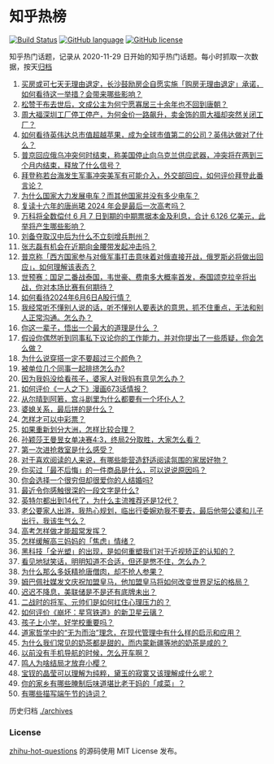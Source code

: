 # 知乎热榜
[![Build Status](https://github.com/ToWeLong/zhihu-hot-questions/workflows/CI/badge.svg)](https://github.com/ToWeLong/zhihu-hot-questions/actions)
[![GitHub language](https://img.shields.io/badge/language-golang-orange.svg)](https://golang.org/)
[![GitHub license](https://img.shields.io/github/license/ToWeLong/zhihu-hot-questions)](https://github.com/ToWeLong/zhihu-hot-questions/blob/main/LICENSE)

知乎热门话题，记录从 2020-11-29 日开始的知乎热门话题。每小时抓取一次数据，按天[归档](./archives)

<!-- BEGIN -->

1. [买房或可七天无理由退定，长沙鼓励房企自愿实施「购房无理由退定」承诺，如何看待这一举措？会带来哪些影响？](https://www.zhihu.com/question/658160881)
1. [松赞干布去世后，文成公主为何宁愿寡居三十余年也不回到唐朝？](https://www.zhihu.com/question/426645433)
1. [周大福深圳工厂停工停产，为何金价一路飙升，卖金饰的周大福却突然关闭工厂？](https://www.zhihu.com/question/658131656)
1. [如何看待英伟达总市值超越苹果，成为全球市值第二的公司？英伟达做对了什么？](https://www.zhihu.com/question/658198895)
1. [普京回应俄乌冲突何时结束，称美国停止向乌克兰供应武器，冲突将在两到三个月内结束，释放了什么信号？](https://www.zhihu.com/question/658198904)
1. [拜登称若台海发生军事冲突美军有可能介入，外交部回应，如何评价拜登此番言论？](https://www.zhihu.com/question/658154995)
1. [为什么国家大力发展电车？而其他国家并没有多少电车？](https://www.zhihu.com/question/656815564)
1. [复读十六年的唐尚珺 2024 年会是最后一次高考吗？](https://www.zhihu.com/question/657762490)
1. [万科将全数偿付 6 月 7 日到期的中期票据本金及利息，合计 6.126 亿美元，此举将产生哪些影响？](https://www.zhihu.com/question/658172335)
1. [刘备夺取汉中后为什么不立刻增兵荆州？](https://www.zhihu.com/question/658048600)
1. [张志磊有机会在近期向金腰带发起冲击吗？](https://www.zhihu.com/question/657962896)
1. [普京称「西方国家参与对俄军事打击意味着对俄直接开战，俄罗斯必将做出回应」，如何理解该表态？](https://www.zhihu.com/question/658199006)
1. [世预赛：国足二番战泰国，韦世豪、费南多大概率首发，泰国颂克拉辛将出战，你对本场比赛有何期待？](https://www.zhihu.com/question/658169848)
1. [如何看待2024年6月6日A股行情？](https://www.zhihu.com/question/658146304)
1. [我经常听不懂别人说的话，听不懂别人要表达的意思，抓不住重点，无法和别人正常沟通。怎么办？](https://www.zhihu.com/question/304216098)
1. [你这一辈子，悟出一个最大的道理是什么 ？](https://www.zhihu.com/question/658136409)
1. [假设你偶然听到同事私下议论你的工作能力，并对你提出了一些质疑，你会怎么做？](https://www.zhihu.com/question/655243724)
1. [为什么说穿搭一定不要超过三个颜色？](https://www.zhihu.com/question/389849289)
1. [被单位几个同事一起排挤怎么办?](https://www.zhihu.com/question/36445611)
1. [因为我妈没给看孩子，婆家人对我妈有意见怎么办？](https://www.zhihu.com/question/657931627)
1. [如何评价《一人之下》漫画673话情报？](https://www.zhihu.com/question/658150333)
1. [从尔晴到阿箬，宫斗剧里为什么都要有一个坏仆人？](https://www.zhihu.com/question/653185249)
1. [婆媳关系，最后拼的是什么？](https://www.zhihu.com/question/589026310)
1. [怎样才可以中彩票？](https://www.zhihu.com/question/658177359)
1. [如果重新划分大洲，怎样比较合理？](https://www.zhihu.com/question/31265746)
1. [孙颖莎王曼昱女单决赛4:3，终局2分取胜，大家怎么看？](https://www.zhihu.com/question/658001476)
1. [第一次进抢救室是什么感受？](https://www.zhihu.com/question/306371025)
1. [对于喜欢阅读的人来说，有哪些能营造舒适阅读氛围的家居好物？](https://www.zhihu.com/question/654385794)
1. [你买过「最不后悔」的一件商品是什么，可以说说原因吗？](https://www.zhihu.com/question/658155265)
1. [你会选择一个很穷但却很爱你的人结婚吗?](https://www.zhihu.com/question/658094954)
1. [最近令你感触很深的一段文字是什么?](https://www.zhihu.com/question/653211968)
1. [英特尔都出到14代了，为什么主流推荐还是12代？](https://www.zhihu.com/question/657766122)
1. [老公要家人出游，我热心规划，临出行委婉劝我不要去，最后他带公婆和儿子出行，我该生气么？](https://www.zhihu.com/question/657891970)
1. [高考怎样做才能超常发挥？](https://www.zhihu.com/question/657019410)
1. [怎样缓解高三妈妈的「焦虑」情绪？](https://www.zhihu.com/question/658020036)
1. [黑科技「全光塑」的出现，是如何重塑我们对于近视矫正的认知的？](https://www.zhihu.com/question/657986712)
1. [看见地狱笑话，明明知道不合适，但还是憋不住，怎么办？](https://www.zhihu.com/question/582141145)
1. [为什么那么多妖精抢唐僧肉，却不抢人参果？](https://www.zhihu.com/question/651947784)
1. [姆巴佩社媒发文庆祝加盟皇马，他加盟皇马将如何改变世界足坛的格局？](https://www.zhihu.com/question/658043959)
1. [迟迟不降息，美联储是不是还有底牌未出？](https://www.zhihu.com/question/657866097)
1. [二战时的将军、元帅们是如何扛住心理压力的？](https://www.zhihu.com/question/657779679)
1. [如何评价《崩坏：星穹铁道》的新卫星云璃？](https://www.zhihu.com/question/658132992)
1. [孩子上小学，好学校重要吗？](https://www.zhihu.com/question/657752548)
1. [道家哲学中的“无为而治”理念，在现代管理中有什么样的启示和应用？](https://www.zhihu.com/question/657652994)
1. [为什么我们常见的奶茶都是甜的，而内蒙新疆等地的奶茶是咸的？](https://www.zhihu.com/question/657329983)
1. [以前没有手机导航的时候，怎么开车啊？](https://www.zhihu.com/question/657904190)
1. [鸣人为啥结局才放弃小樱？](https://www.zhihu.com/question/315819364)
1. [宝钗的晶莹可以理解为纯粹，黛玉的寂寞又该理解成什么呢？](https://www.zhihu.com/question/657909499)
1. [你的家乡有哪些腌制后味道堪比老干妈的「咸菜」？](https://www.zhihu.com/question/657329854)
1. [有哪些描写端午节的诗词？](https://www.zhihu.com/question/658128074)

<!-- END -->

历史归档 [./archives](./archives)


### License
[zhihu-hot-questions](https://github.com/towelong/zhihu-hot-questions) 的源码使用 MIT License 发布。